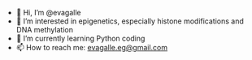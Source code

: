 - 👋 Hi, I’m @evagalle
- 👀 I’m interested in epigenetics, especially histone modifications and DNA methylation
- 🌱 I’m currently learning Python coding
- 📫 How to reach me: evagalle.eg@gmail.com

<!---
evagalle/evagalle is a ✨ special ✨ repository because its `README.md` (this file) appears on your GitHub profile.
You can click the Preview link to take a look at your changes.
--->
